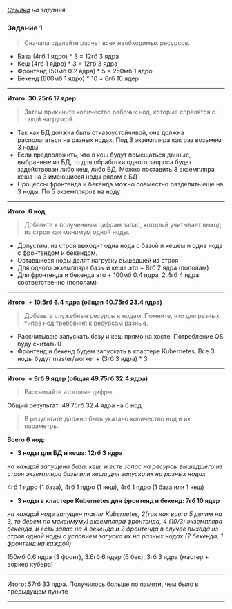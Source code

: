 
_[Ссылка](https://github.com/netology-code/devkub-homeworks/blob/main/12-kubernetes-03-install-part-1.md) на задания_

### Задание 1

> Сначала сделайте расчет всех необходимых ресурсов.

- База (4гб 1 ядро) * 3 = 12гб 3 ядра
- Кеш (4гб 1 ядро) * 3 = 12гб 3 ядра
- Фронтенд (50мб 0.2 ядра) * 5 = 250мб 1 ядро
- Бекенд (600мб 1 ядро) * 10 = 6гб 10 ядер
---
**Итого: 30.25гб 17 ядер**

> Затем прикиньте количество рабочих нод, которые справятся с такой нагрузкой.

- Так как БД должна быть отказоустойчивой, она должна располагаться на разных нодах. Под 3 экземпляра как раз возьмем 3 ноды  
- Если предположить, что в кеш будут помещаться данные, выбранные из БД, то для обработки одного запроса будет задействован либо кеш, либо БД. Можно поставить 3 экземпляра кеша на 3 имеющиеся ноды рядом с БД
- Процессы фронтенда и бекенда можно совместно разделить еще на 3 ноды. По 5 экземпляров на ноду
---
**Итого: 6 нод**

> Добавьте к полученным цифрам запас, который учитывает выход из строя как минимум одной ноды.

- Допустим, из строя выходит одна нода с базой и кешем и одна нода с фронтендом и бекендом.
- Оставшиеся ноды делят нагрузку вышедшей из строя
- Для одного экземпляра базы и кеша это + 8гб 2 ядра (пополам)
- Для фронтенда и бекенда это + 100мб 0.4 ядра, 2.4гб 4 ядра соответственно (пополам)
---
**Итого: + 10.5гб 6.4 ядра (общая 40.75гб 23.4 ядра)**

> Добавьте служебные ресурсы к нодам. Помните, что для разных типов нод требовния к ресурсам разные.

- Рассчитываю запускать базу и кеш прямо на хосте. Потребление OS буду считать 0
- Фронтенд и бекенд будем запускать в кластере Kubernetes. Все 3 ноды будут master/worker + (3гб 3 ядра) * 3
---
**Итого: + 9гб 9 ядер (общая 49.75гб 32.4 ядра)**

> Рассчитайте итоговые цифры.

Общий результат: 49.75гб 32.4 ядра на 6 нод

> В результате должно быть указано количество нод и их параметры.

**Всего 6 нод:**

- **3 ноды для БД и кеша: 12гб 3 ядра**   

_на каждой запущена база, кеш, и есть запас на ресурсы вышедшего из строя экземпляра базы или кеша для запуска их на разных нодах_

4гб 1 ядро (1 база), 4гб 1 ядро (1 кеш), 4гб 1 ядро (1 база или 1 кеш)

- **3 ноды в кластере Kubernetes для фронтенд и бекенд: 7гб 10 ядер**

_на каждой ноде запущен master Kubernetes, 2(так как всего 5 делим на 3, то берем по максимуму) экземпляра фронтенда, 4 (10/3) экземпляра бекенда, и есть запас на 4 бекенда и 2 фронтенда в случае выхода из строя одной ноды с условием запуска их на разных нодах (2 бекенда, 1 фронтенд на каждой)_

150мб 0.6 ядра (3 фронт), 3.6гб 6 ядер (6 бек), 3гб 3 ядра (мастер + воркер кубера)

---
Итого: 57гб 33 ядра. Получилось больше по памяти, чем было в предыдущем пункте

---